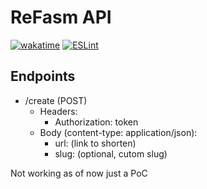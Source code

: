 # ReFasm API
[![wakatime](https://wakatime.com/badge/user/8639cd05-7d46-46d7-bece-59c1e22d9abd/project/c1e1d2a4-6c35-4530-8edb-a290d6696969.svg)](https://wakatime.com/badge/user/8639cd05-7d46-46d7-bece-59c1e22d9abd/project/c1e1d2a4-6c35-4530-8edb-a290d6696969)
[![ESLint](https://github.com/ReFasm/API/actions/workflows/eslint.yml/badge.svg)](https://github.com/ReFasm/API/actions/workflows/eslint.yml)
## Endpoints
- /create (POST) 
  - Headers: 
    - Authorization: token
  - Body (content-type: application/json):
    - url: (link to shorten)
    - slug: (optional, cutom slug)
    
 Not working as of now just a PoC
